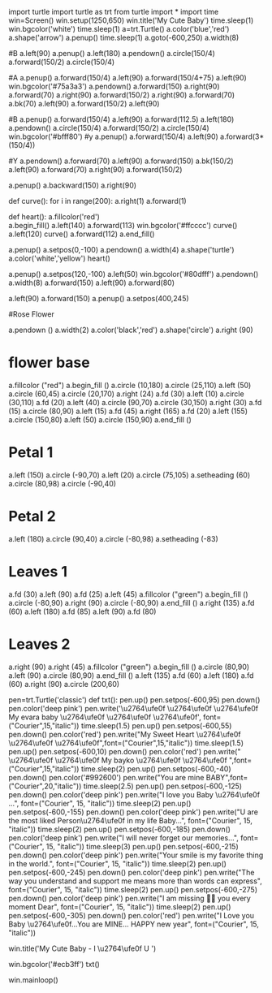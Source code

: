 import turtle
import turtle as trt 
from turtle import *
import time
win=Screen()
win.setup(1250,650)
win.title('My Cute Baby')
time.sleep(1)
win.bgcolor('white')
time.sleep(1)
a=trt.Turtle()
a.color('blue','red')
a.shape('arrow')
a.penup()
time.sleep(1)
a.goto(-600,250)
a.width(8)


#B
a.left(90)
a.penup()
a.left(180)
a.pendown()
a.circle(150/4)
a.forward(150/2)
a.circle(150/4)

#A
a.penup()
a.forward(150/4)
a.left(90)
a.forward(150/4+75)
a.left(90)
win.bgcolor('#75a3a3')
a.pendown()
a.forward(150)
a.right(90)
a.forward(70)
a.right(90)
a.forward(150/2)
a.right(90)
a.forward(70)
a.bk(70)
a.left(90)
a.forward(150/2)
a.left(90)

#B
a.penup()
a.forward(150/4)
a.left(90)
a.forward(112.5)
a.left(180)
a.pendown()
a.circle(150/4)
a.forward(150/2)
a.circle(150/4)
win.bgcolor('#bfff80')
#y
a.penup()
a.forward(150/4)
a.left(90)
a.forward(3*(150/4))



#Y
a.pendown()
a.forward(70)
a.left(90)
a.forward(150)
a.bk(150/2)
a.left(90)
a.forward(70)
a.right(90)
a.forward(150/2)


a.penup()
a.backward(150)
a.right(90)



def curve(): 
	for i in range(200): 
		a.right(1) 
		a.forward(1) 


def heart(): 
	a.fillcolor('red')  
	a.begin_fill() 
	a.left(140) 
	a.forward(113)
	win.bgcolor('#ffcccc')
	curve() 
	a.left(120) 
	curve() 
	a.forward(112) 
	a.end_fill() 
 
a.penup()
a.setpos(0,-100) 
a.pendown()
a.width(4)
a.shape('turtle')
a.color('white','yellow')
heart()

a.penup()
a.setpos(120,-100)
a.left(50)
win.bgcolor('#80dfff')
a.pendown()
a.width(8)
a.forward(150)
a.left(90)
a.forward(80)

a.left(90)
a.forward(150)
a.penup()
a.setpos(400,245)

#Rose Flower

a.pendown ()
a.width(2)
a.color('black','red')
a.shape('circle')
a.right (90)

# flower base
a.fillcolor ("red")
a.begin_fill ()
a.circle (10,180)
a.circle (25,110)
a.left (50)
a.circle (60,45)
a.circle (20,170)
a.right (24)
a.fd (30)
a.left (10)
a.circle (30,110)
a.fd (20)
a.left (40)
a.circle (90,70)
a.circle (30,150)
a.right (30)
a.fd (15)
a.circle (80,90)
a.left (15)
a.fd (45)
a.right (165)
a.fd (20)
a.left (155)
a.circle (150,80)
a.left (50)
a.circle (150,90)
a.end_fill ()

# Petal 1
a.left (150)
a.circle (-90,70)
a.left (20)
a.circle (75,105)
a.setheading (60)
a.circle (80,98)
a.circle (-90,40)

# Petal 2
a.left (180)
a.circle (90,40)
a.circle (-80,98)
a.setheading (-83)

# Leaves 1
a.fd (30)
a.left (90)
a.fd (25)
a.left (45)
a.fillcolor ("green")
a.begin_fill ()
a.circle (-80,90)
a.right (90)
a.circle (-80,90)
a.end_fill ()
a.right (135)
a.fd (60)
a.left (180)
a.fd (85)
a.left (90)
a.fd (80)

# Leaves 2
a.right (90)
a.right (45)
a.fillcolor ("green")
a.begin_fill ()
a.circle (80,90)
a.left (90)
a.circle (80,90)
a.end_fill ()
a.left (135)
a.fd (60)
a.left (180)
a.fd (60)
a.right (90)
a.circle (200,60)

pen=trt.Turtle('classic')
def txt():
	pen.up()
	pen.setpos(-600,95)
	pen.down()
	pen.color('deep pink')
	pen.write('\u2764\ufe0f \u2764\ufe0f \u2764\ufe0f My evara baby \u2764\ufe0f \u2764\ufe0f \u2764\ufe0f', font=("Courier",15,"italic"))
	time.sleep(1.5)
	pen.up()
	pen.setpos(-600,55)
	pen.down()
	pen.color('red')
	pen.write("My Sweet Heart \u2764\ufe0f \u2764\ufe0f \u2764\ufe0f",font=("Courier",15,"italic"))
	time.sleep(1.5)
	pen.up()
	pen.setpos(-600,10)
	pen.down()
	pen.color('red')
	pen.write(" \u2764\ufe0f \u2764\ufe0f My bayko \u2764\ufe0f \u2764\ufe0f ",font=("Courier",15,"italic"))
	time.sleep(2)
	pen.up()
	pen.setpos(-600,-40)
	pen.down()
	pen.color('#992600')
	pen.write("You are mine BABY",font=("Courier",20,"italic"))
	time.sleep(2.5)
	pen.up() 
	pen.setpos(-600,-125) 
	pen.down()
	pen.color('deep pink') 
	pen.write("I love you Baby \u2764\ufe0f ...", font=("Courier", 15, "italic"))
	time.sleep(2)
	pen.up() 
	pen.setpos(-600,-155) 
	pen.down() 
	pen.color('deep pink') 
	pen.write("U are the most liked Person\u2764\ufe0f in my life Baby...", font=("Courier", 15, "italic"))
	time.sleep(2)
	pen.up() 
	pen.setpos(-600,-185) 
	pen.down() 
	pen.color('deep pink') 
	pen.write("I will never forget our memories...", font=("Courier", 15, "italic"))
	time.sleep(3)
	pen.up() 
	pen.setpos(-600,-215) 
	pen.down() 
	pen.color('deep pink') 
	pen.write("Your smile is my favorite thing in the world.", font=("Courier", 15, "italic"))
	time.sleep(2)
	pen.up() 
	pen.setpos(-600,-245) 
	pen.down() 
	pen.color('deep pink') 
	pen.write("The way you understand and support me means more than words can express", font=("Courier", 15, "italic"))
	time.sleep(2)
	pen.up() 
	pen.setpos(-600,-275) 
	pen.down() 
	pen.color('deep pink') 
	pen.write("I am missing 🙁🙁 you every moment Dear", font=("Courier", 15, "italic"))
	time.sleep(2)
	pen.up() 
	pen.setpos(-600,-305) 
	pen.down() 
	pen.color('red') 
	pen.write("I Love you Baby \u2764\ufe0f...You are MINE... HAPPY new year", font=("Courier", 15, "italic"))



win.title('My Cute Baby -  I \u2764\ufe0f U ')

win.bgcolor('#ecb3ff')
txt()

win.mainloop()












